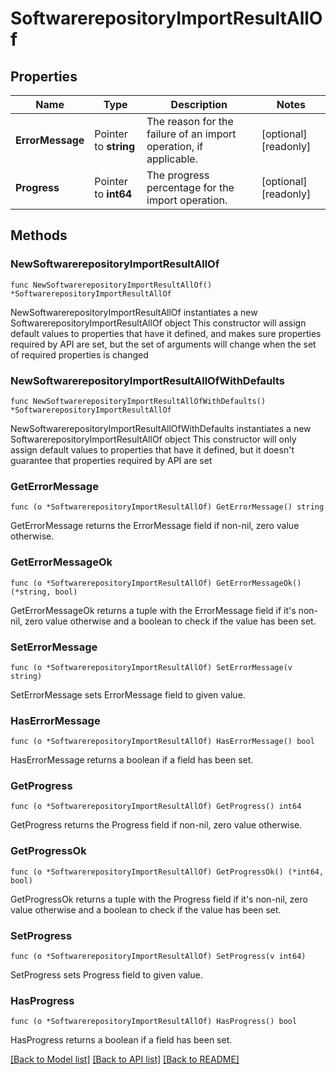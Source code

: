 # SoftwarerepositoryImportResultAllOf

## Properties

Name | Type | Description | Notes
------------ | ------------- | ------------- | -------------
**ErrorMessage** | Pointer to **string** | The reason for the failure of an import operation, if applicable. | [optional] [readonly] 
**Progress** | Pointer to **int64** | The progress percentage for the import operation. | [optional] [readonly] 

## Methods

### NewSoftwarerepositoryImportResultAllOf

`func NewSoftwarerepositoryImportResultAllOf() *SoftwarerepositoryImportResultAllOf`

NewSoftwarerepositoryImportResultAllOf instantiates a new SoftwarerepositoryImportResultAllOf object
This constructor will assign default values to properties that have it defined,
and makes sure properties required by API are set, but the set of arguments
will change when the set of required properties is changed

### NewSoftwarerepositoryImportResultAllOfWithDefaults

`func NewSoftwarerepositoryImportResultAllOfWithDefaults() *SoftwarerepositoryImportResultAllOf`

NewSoftwarerepositoryImportResultAllOfWithDefaults instantiates a new SoftwarerepositoryImportResultAllOf object
This constructor will only assign default values to properties that have it defined,
but it doesn't guarantee that properties required by API are set

### GetErrorMessage

`func (o *SoftwarerepositoryImportResultAllOf) GetErrorMessage() string`

GetErrorMessage returns the ErrorMessage field if non-nil, zero value otherwise.

### GetErrorMessageOk

`func (o *SoftwarerepositoryImportResultAllOf) GetErrorMessageOk() (*string, bool)`

GetErrorMessageOk returns a tuple with the ErrorMessage field if it's non-nil, zero value otherwise
and a boolean to check if the value has been set.

### SetErrorMessage

`func (o *SoftwarerepositoryImportResultAllOf) SetErrorMessage(v string)`

SetErrorMessage sets ErrorMessage field to given value.

### HasErrorMessage

`func (o *SoftwarerepositoryImportResultAllOf) HasErrorMessage() bool`

HasErrorMessage returns a boolean if a field has been set.

### GetProgress

`func (o *SoftwarerepositoryImportResultAllOf) GetProgress() int64`

GetProgress returns the Progress field if non-nil, zero value otherwise.

### GetProgressOk

`func (o *SoftwarerepositoryImportResultAllOf) GetProgressOk() (*int64, bool)`

GetProgressOk returns a tuple with the Progress field if it's non-nil, zero value otherwise
and a boolean to check if the value has been set.

### SetProgress

`func (o *SoftwarerepositoryImportResultAllOf) SetProgress(v int64)`

SetProgress sets Progress field to given value.

### HasProgress

`func (o *SoftwarerepositoryImportResultAllOf) HasProgress() bool`

HasProgress returns a boolean if a field has been set.


[[Back to Model list]](../README.md#documentation-for-models) [[Back to API list]](../README.md#documentation-for-api-endpoints) [[Back to README]](../README.md)


